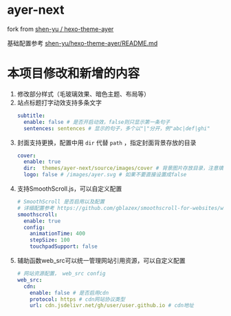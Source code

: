 # ayer-next

fork from [shen-yu /
hexo-theme-ayer ](https://github.com/shen-yu/hexo-theme-ayer)

基础配置参考 [shen-yu/hexo-theme-ayer/README.md](https://github.com/shen-yu/hexo-theme-ayer/blob/master/README.md)

# 本项目修改和新增的内容

1. 修改部分样式（毛玻璃效果、暗色主题、布局等）
2. 站点标题打字动效支持多条文字
   ```yaml
   subtitle:
     enable: false # 是否开启动效，false则只显示第一条句子
     sentences: sentences # 显示的句子，多个以"|"分开，例"abc|def|ghi"
   ```
3. 封面支持更换，配置中用 `dir` 代替 `path` ，指定封面背景存放的目录
   ```yaml
   cover:
     enable: true
     dir:  themes/ayer-next/source/images/cover # 背景图片存放目录，注意填写·当前项目相对路径·
     logo: false # /images/ayer.svg # 如果不要直接设置成false
   ```
4. 支持SmoothScroll.js，可以自定义配置
   ```yaml
   # SmoothScroll 是否启用以及配置
   # 详细配置参考 https://github.com/gblazex/smoothscroll-for-websites/wiki
   smoothscroll:
     enable: true
     config:
       animationTime: 400
       stepSize: 100
       touchpadSupport: false
   ```
5. 辅助函数web_src可以统一管理网站引用资源，可以自定义配置
   ```yaml
   # 网站资源配置， web_src config
   web_src: 
     cdn: 
       enable: false # 是否启用cdn
       protocol: https # cdn网站协议类型
       url: cdn.jsdelivr.net/gh/user/user.github.io # cdn地址
